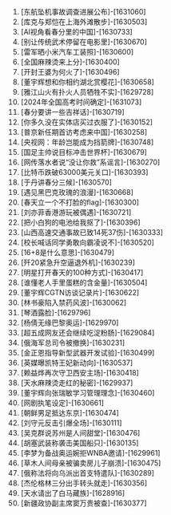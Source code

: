 
1. [东航坠机事故调查进展公布]-[1631060]
1. [库克与郑恺在上海外滩散步]-[1630503]
1. [AI视角看春分里的中国]-[1630733]
1. [别让传统武术停留在电影里]-[1630670]
1. [雷军晒小米汽车工装照]-[1630600]
1. [全国麻辣烫来上分]-[1630400]
1. [开封王婆为何火了]-[1630496]
1. [董宇辉想和你相约湖北赏樱花]-[1630658]
1. [雅江山火有扑火人员牺牲不实]-[1629728]
1. [2024年全国高考时间确定]-[1631073]
1. [春分要讲一些吉祥话]-[1630719]
1. [你多久没在实体店买过衣服了]-[1630152]
1. [普京新任期首访考虑来中国]-[1630258]
1. [央视网：年龄岂能成为挡箭牌]-[1630748]
1. [国足主帅说目标冲击世界杯]-[1630679]
1. [网传落水者说“没让你救”系谣言]-[1630270]
1. [比特币跌破63000美元关口]-[1630393]
1. [于丹讲春分三候]-[1630570]
1. [遇见黑巴克玫瑰的浪漫]-[1630668]
1. [春天立一个不打脸的flag]-[1630300]
1. [刘亦菲香港游玩被偶遇]-[1630721]
1. [把小白狗的电池给我抠了]-[1630396]
1. [山西高速交通事故已致14死37伤]-[1630333]
1. [校长喊话同学勇敢向霸凌说不]-[1630520]
1. [16+8是什么意思]-[1630479]
1. [歼20紧急升空逼退外机]-[1630239]
1. [明星打开春天的100种方式]-[1630417]
1. [谁懂老人手里蛋糕的含金量]-[1630504]
1. [董宇辉CGTN访谈记录片]-[1630622]
1. [林书豪陷入禁药风波]-[1630062]
1. [琴酒露脸]-[1629796]
1. [杨倩无缘巴黎奥运]-[1629970]
1. [超五成网友还会继续吃淀粉肠]-[1629084]
1. [俄海军总司令被撤换]-[1630231]
1. [金正恩指导新型武器开发试验]-[1630499]
1. [英媒曝凯特王妃新动向]-[1630537]
1. [赖益烨再次守卫西安主场]-[1630418]
1. [天水麻辣烫走红的秘密]-[1629937]
1. [董宇辉向张瑞敏学习管理理念]-[1630460]
1. [网剧执笔设定]-[1630661]
1. [朝鲜男足抵达东京]-[1630474]
1. [刘守元反击引爆全场]-[1630111]
1. [吴克群说苏州是人间甜堂]-[1630476]
1. [胡塞武装称袭击美国船只]-[1630135]
1. [李梦为备战奥运婉拒WNBA邀请]-[1629961]
1. [草木人间母亲被骗卖房儿子崩溃]-[1630475]
1. [俄称法将向乌派出首支特遣队]-[1630289]
1. [杰伦格林三分出手转头就走]-[1630356]
1. [天水请出了白马藏族]-[1628916]
1. [新疆政协副主席窦万贵被查]-[1630377]